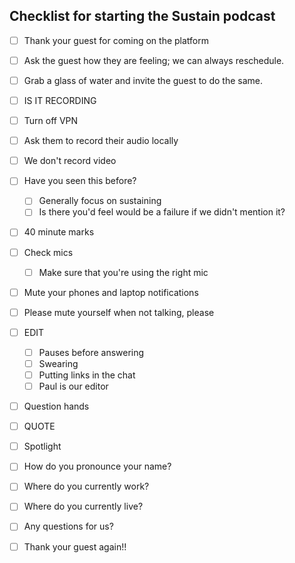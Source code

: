 ## Checklist for starting the Sustain podcast
- [ ] Thank your guest for coming on the platform
- [ ] Ask the guest how they are feeling; we can always reschedule.
- [ ] Grab a glass of water and invite the guest to do the same.
- [ ] IS IT RECORDING
- [ ] Turn off VPN
- [ ] Ask them to record their audio locally
- [ ] We don't record video
- [ ] Have you seen this before?
  - [ ] Generally focus on sustaining
  - [ ] Is there you'd feel would be a failure if we didn't mention it?
- [ ] 40 minute marks
- [ ] Check mics
  - [ ] Make sure that you're using the right mic
- [ ] Mute your phones and laptop notifications
- [ ] Please mute yourself when not talking, please
- [ ] EDIT
  - [ ] Pauses before answering
  - [ ] Swearing
  - [ ] Putting links in the chat
  - [ ] Paul is our editor
- [ ] Question hands
- [ ] QUOTE
- [ ] Spotlight
- [ ] How do you pronounce your name?
- [ ] Where do you currently work?
- [ ] Where do you currently live?
- [ ] Any questions for us?
- [ ] Thank your guest again!!

